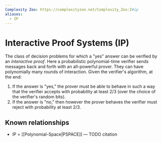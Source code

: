 ```yaml
---
Complexity Zoo: https://complexityzoo.net/Complexity_Zoo:I#ip
aliases:
  - IP
---
```

# Interactive Proof Systems (IP)
The class of decision problems for which a "yes" answer can be verified by an _interactive proof_. Here a probabilistic polynomial-time verifier sends messages back and forth with an all-powerful prover. They can have polynomially many rounds of interaction. Given the verifier's algorithm, at the end:
1. If the answer is "yes," the prover must be able to behave in such a way that the verifier accepts with probability at least 2/3 (over the choice of the verifier's random bits).
2. If the answer is "no," then however the prover behaves the verifier must reject with probability at least 2/3.

## Known relationships
- IP = [[Polynomial-Space|PSPACE]] — TODO citation
